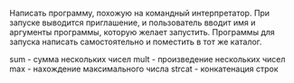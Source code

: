 Написать программу, похожую на командный интерпретатор. При запуске выводится приглашение, и пользователь вводит имя и аргументы программы, которую желает запустить. Программы для запуска написать самостоятельно и поместить в тот же каталог.

sum - сумма нескольких чисел
mult - произведение нескольких чисел
max - нахождение максимального числа
strcat - конкатенация строк